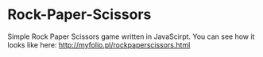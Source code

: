 # Rock-Paper-Scissors

Simple Rock Paper Scissors game written in JavaScirpt.
You can see how it looks like here: http://myfolio.pl/rockpaperscissors.html
